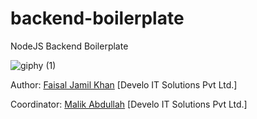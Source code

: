 # backend-boilerplate
 NodeJS Backend Boilerplate
 
![giphy (1)](https://user-images.githubusercontent.com/26728753/154282029-586106e2-5b93-49a6-b4b6-945e57c608aa.gif)


Author: [Faisal Jamil Khan](https://github.com/FaisalJamilOfficial) [Develo IT Solutions Pvt Ltd.]

Coordinator: [Malik Abdullah](https://github.com/abdullah2011-gif) [Develo IT Solutions Pvt Ltd.]
